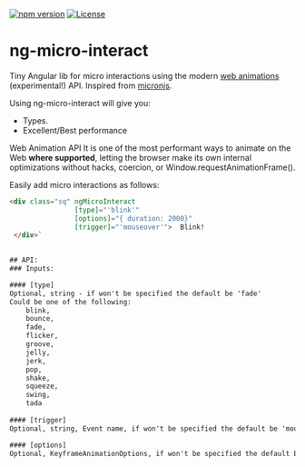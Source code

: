 [![npm version](https://d25lcipzij17d.cloudfront.net/badge.svg?id=js&type=6&v=0.1&x2=0)](https://www.npmjs.com/package/@sentinel-one/s1-lottie)
[![License](https://img.shields.io/badge/License-MIT-green.svg)](https://github.com/Sentinel-One/lottie/blob/master/LICENSE)


# ng-micro-interact
Tiny Angular lib for micro interactions using the modern [web animations](https://developer.mozilla.org/en-US/docs/Web/API/Web_Animations_API) (experimental!) API.
Inspired from [micronjs](https://webkul.github.io/micron/docs.html#!).

Using ng-micro-interact will give you:
- Types.
- Excellent/Best performance

Web Animation API It is one of the most performant ways to animate on the Web **where supported**, letting the browser make its own internal optimizations without hacks, coercion, or Window.requestAnimationFrame(). 

Easily add micro interactions as follows:

```html
<div class="sq" ngMicroInteract 
                [type]="'blink'" 
                [options]="{ duration: 2000}" 
                [trigger]="'mouseover'">  Blink!
 </div>`
 

## API:
### Inputs: 

#### [type]
Optional, string - if won't be specified the default be 'fade'
Could be one of the following:
    blink,
    bounce,
    fade,
    flicker,
    groove,
    jelly,
    jerk,
    pop,
    shake,
    squeeze,
    swing,
    tada
   
#### [trigger]
Optional, string, Event name, if won't be specified the default be 'mouseover'

#### [options]
Optional, KeyframeAnimationOptions, if won't be specified the default be: { duration: 2000 }


